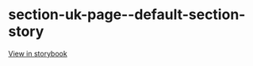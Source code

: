 # section-uk-page--default-section-story

[View in storybook](https://raw.githack.com/Independent-Digital-News-and-Media-Ltd/indy-pwamp-sb/PR-1339-sb/index.html?path=/story/section-uk-page--default-section-story)